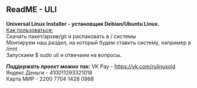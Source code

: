 <h2>ReadME - ULI</h2>
<b>Universal Linux Installer - установщик Debian/Ubuntu Linux.</b><br />
<u>Как пользоваться:</u><br />
Скачать пакет/архив/git и распаковать в / системы<br />
Монтируем наш раздел, на который будем ставить систему, например в /mnt<br />
Запускаем $ sudo uli и отвечаем на вопросы.

<b><i>Поддержать проект можно так:</i></b>
VK Pay - https://vk.com/rulinuxoid <br />
Яндекс.Деньги - 410011293321018 <br />
Карта МИР - 2200 7704 1428 0968 <br />
